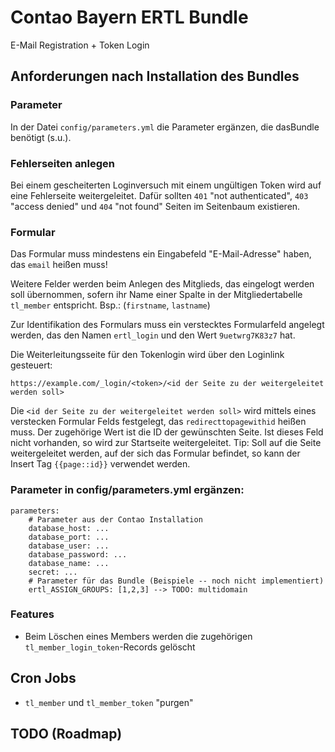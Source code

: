 # Contao Bayern ERTL Bundle 

E-Mail Registration + Token Login


## Anforderungen nach Installation des Bundles


### Parameter

In der Datei `config/parameters.yml` die Parameter ergänzen, die dasBundle benötigt (s.u.).


### Fehlerseiten anlegen 

Bei einem gescheiterten Loginversuch mit einem ungültigen Token wird auf eine
Fehlerseite weitergeleitet. Dafür sollten `401` "not authenticated",
`403` "access denied" und `404` "not found" Seiten im Seitenbaum existieren.


### Formular

Das Formular muss mindestens ein Eingabefeld "E-Mail-Adresse" haben, das `email` heißen muss!

Weitere Felder werden beim Anlegen des Mitglieds, das eingelogt werden soll übernommen, sofern 
ihr Name einer Spalte in der Mitgliedertabelle `tl_member` entspricht. Bsp.: (`firstname`, `lastname`)

Zur Identifikation des Formulars muss ein verstecktes Formularfeld angelegt werden, das
den Namen `ertl_login` und den Wert `9uetwrg7K83z7` hat.

Die Weiterleitungsseite für den Tokenlogin wird über den Loginlink gesteuert:

```
https://example.com/_login/<token>/<id der Seite zu der weitergeleitet werden soll>
```

Die `<id der Seite zu der weitergeleitet werden soll>` wird mittels eines verstecken 
Formular Felds festgelegt, das `redirecttopagewithid` heißen muss. Der zugehörige Wert
ist die ID der gewünschten Seite. Ist dieses Feld nicht vorhanden, so wird zur Startseite
weitergeleitet. Tip: Soll auf die Seite weitergeleitet werden, auf der sich das Formular befindet, so 
kann der Insert Tag `{{page::id}}` verwendet werden. 



### Parameter in config/parameters.yml ergänzen:

```
parameters:
    # Parameter aus der Contao Installation
    database_host: ...
    database_port: ...
    database_user: ...
    database_password: ...
    database_name: ...
    secret: ...
    # Parameter für das Bundle (Beispiele -- noch nicht implementiert)
    ertl_ASSIGN_GROUPS: [1,2,3] --> TODO: multidomain
```


### Features

* Beim Löschen eines Members werden die zugehörigen `tl_member_login_token`-Records gelöscht

## Cron Jobs


* `tl_member` und `tl_member_token` "purgen"


## TODO (Roadmap)

